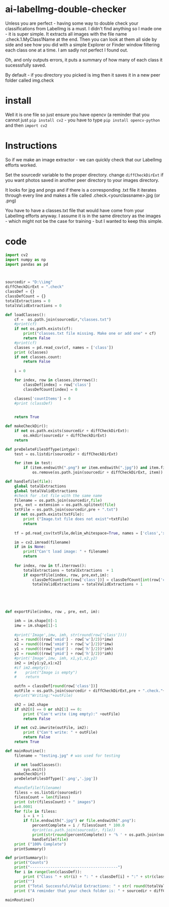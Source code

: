 # ai-labelImg-double-checker
Unless you are perfect - having some way to double check your classifications from LabelImg is a must. I didn't find anything so I made one - it is super simple. It extracts all images with the file name .check.1.MyClass1Name at the end. Then you can look at them all side by side and see how you did with a simple Explorer or Finder window filtering each class one at a time. I am sadly not perfect I found out.

Oh, and only outputs errors, it puts a summary of how many of each class it sucesssfully saved.

By default - if you directory you picked is img then it saves it in a new peer folder called img.check

# install
Well it is one file so just ensure you have opencv (a reminder that you cannot just `pip install cv2` - you have to type `pip install opencv-python` and then `import cv2`

# Instructions
So if we make an image extractor - we can quickly check that our LabelImg efforts worked.

Set the sourcedir variable to the proper directory. change `diffCheckDirExt` if you want photos saved in another peer directory to your images directory.

It looks for jpg and pngs and if there is a corresponding .txt file it iterates through every line and makes a file called .check.<yourclassname\>.jpg (or .png)

You have to have a classes.txt file that would have come from your LabelImg efforts anyway. I assume it is in the same directory as the images - which might not be the case for training - but I wanted to keep this simple.

# code
``` python
import cv2
import numpy as np 
import pandas as pd 



sourcedir = "D:\\img"
diffCheckDirExt = ".check"
classDef = {}
classDefCount = {}
totalExtractions = 0
totalValidExtractions = 0 

def loadClasses():
    cf =  os.path.join(sourcedir,"classes.txt")
    #print(cf)
    if not os.path.exists(cf):  
        print("classes.txt file missing. Make one or add one" + cf)
        return False
    #print(cf)
    classes = pd.read_csv(cf, names = ['class'])
    print (classes)
    if not classes.count:
        return False
    
    i = 0

    for index, row in classes.iterrows(): 
        classDef[index] = row['class']
        classDefCount[index] = 0

    classes['countItems'] = 0
    #print (classDef)
    

    return True

def makeCheckDir():
    if not os.path.exists(sourcedir + diffCheckDirExt):
        os.mkdir(sourcedir + diffCheckDirExt)
    return

def preDeleteFilesOfType(intype):
    test = os.listdir(sourcedir + diffCheckDirExt)

    for item in test:
        if (item.endswith(".png") or item.endswith(".jpg")) and item.find(".check.")>=0:
            os.remove(os.path.join(sourcedir + diffCheckDirExt, item))

def handlefile(file):
    global totalExtractions
    global totalValidExtractions
    #check for .txt file with the same name
    filename = os.path.join(sourcedir,file)
    pre, ext = extension = os.path.splitext(file)
    txtFile = os.path.join(sourcedir,pre + ".txt")
    if not os.path.exists(txtFile):
        print ("Image.txt file does not exist"+txtFile)
        return
    
    tf = pd.read_csv(txtFile,delim_whitespace=True, names = ['class','xmid','ymid','w','h'])

    im = cv2.imread(filename)
    if im is None:
        print("Can't load image: " + filename)
        return
    
    for index, row in tf.iterrows():
        totalExtractions = totalExtractions  + 1
        if exportFile(index, row, pre,ext,im):
            classDefCount[int(row['class'])] = classDefCount[int(row['class'])] + 1 #the index is numeric version of the class
            totalValidExtractions = totalValidExtractions + 1


    
            

def exportFile(index, row , pre, ext, im):

    imh = im.shape[0]-1
    imw = im.shape[1]-1
    
    #print('Image',imw, imh, str(round(row['class'])))
    x1 = round(((row['xmid'] - row['w']/2))*imw)
    x2 = round(((row['xmid'] + row['w']/2))*imw)
    y1 = round(((row['ymid'] - row['h']/2))*imh)
    y2 = round(((row['ymid'] + row['h']/2))*imh)
    #print('Image',imw, imh, x1,y1,x2,y2)
    im2 = im[y1:y2,x1:x2]
    #if im2.empty():
    #    print("Image is empty")
    #    return 

    outfn = classDef[round(row['class'])]
    outFile = os.path.join(sourcedir + diffCheckDirExt,pre + ".check."+ str(index) + "." + outfn+ext)
    #print("Writing:"+outFile)

    sh2 = im2.shape
    if sh2[0] == 0 or sh2[1] == 0:
        print ("Can't write (img empty):" +outFile)
        return False

    if not cv2.imwrite(outFile, im2):
        print ("Can't write: " + outFile)
        return False
    return True

def mainRoutine():
    filename = "testing.jpg" # was used for testing

    if not loadClasses():
        sys.exit()
    makeCheckDir()
    preDeleteFilesOfType(['.png','.jpg'])

    #handlefile(filename)
    filess = os.listdir(sourcedir)
    filessCount = len(filess)
    print (str(filessCount) + " images")
    i=0.0001
    for file in filess:
        i = i + 1
        if file.endswith(".jpg") or file.endswith(".png"):
            percentComplete = i / filessCount * 100.0
            #print(os.path.join(sourcedir, file))
            print(str(round(percentComplete)) + '% ' + os.path.join(sourcedir, file), end='\r')
            handlefile(file)
    print ("100% Complete")
    printSummary()

def printSummary():
    print("Counts")
    print("---------------------------------------")
    for i in range(len(classDef)):
        print ("Class " + str(i) + ": " + classDef[i] + ":" + str(classDefCount[i]))
    print("")
    print ("Total Successful/Valid Extractions: " + str( round(totalValidExtractions/totalExtractions*100) )+ "%")
    print ("A reminder that your check folder is: " + sourcedir + diffCheckDirExt)
        
mainRoutine()

```
